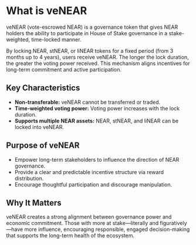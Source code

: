 # What is veNEAR

veNEAR (vote-escrowed NEAR) is a governance token that gives NEAR holders the ability to participate in House of Stake governance in a stake-weighted, time-locked manner.

By locking NEAR, stNEAR, or liNEAR tokens for a fixed period (from 3 months up to 4 years), users receive veNEAR. The longer the lock duration, the greater the voting power received. This mechanism aligns incentives for long-term commitment and active participation.

## Key Characteristics

- **Non-transferable:** veNEAR cannot be transferred or traded.
- **Time-weighted voting power:** Voting power increases with the lock duration.
- **Supports multiple NEAR assets:** NEAR, stNEAR, and liNEAR can be locked into veNEAR.

## Purpose of veNEAR

- Empower long-term stakeholders to influence the direction of NEAR governance.
- Provide a clear and predictable incentive structure via reward distribution.
- Encourage thoughtful participation and discourage manipulation.

## Why It Matters

veNEAR creates a strong alignment between governance power and economic commitment. Those with more at stake—literally and figuratively—have more influence, encouraging responsible, engaged decision-making that supports the long-term health of the ecosystem.
